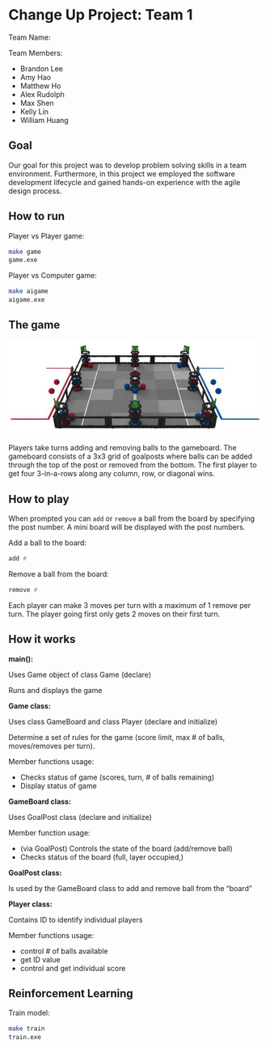 # Change Up Project: Team 1

Team Name: <br/>

Team Members: <br/>
- Brandon Lee 
- Amy Hao
- Matthew Ho
- Alex Rudolph
- Max Shen
- Kelly Lin
- William Huang

## Goal

Our goal for this project was to develop problem solving skills in a team environment. Furthermore, in this project we employed the software development lifecycle and gained hands-on experience with the agile design process.

## How to run

Player vs Player game:
```bash 
make game
game.exe
```

Player vs Computer game:
```bash 
make aigame
aigame.exe
```

## The game

![gameboard](gameboard.jpg)

Players take turns adding and removing balls to the gameboard. The gameboard consists of a 3x3 grid of goalposts where balls can be added through the top of the post or removed from the bottom. The first player to get four 3-in-a-rows along any column, row, or diagonal wins. 

## How to play

When prompted you can `add` or `remove` a ball from the board by specifying the post number. A mini board will be displayed with the post numbers.

Add a ball to the board:

```bash
add #
```

Remove a ball from the board:

```bash
remove #
```

Each player can make 3 moves per turn with a maximum of 1 remove per turn. The player going first only gets 2 moves on their first turn.

## How it works

**main():**

Uses Game object of class Game (declare)

Runs and displays the game

**Game class:**

Uses class GameBoard and class Player (declare and initialize)

Determine a set of rules for the game (score limit, max # of balls, moves/removes per turn).

Member functions usage:
-	Checks status of game (scores, turn, # of balls remaining)
-	Display status of game

**GameBoard class:**

Uses GoalPost class (declare and initialize)

Member function usage:
-	(via GoalPost) Controls the state of the board (add/remove ball)
-	Checks status of the board (full, layer occupied,)

**GoalPost class:**

Is used by the GameBoard class to add and remove ball from the “board”

**Player class:**

Contains ID to identify individual players

Member functions usage:
-	control # of balls available
-	get ID value
-	control and get individual score

## Reinforcement Learning

Train model:
```bash
make train
train.exe
```

